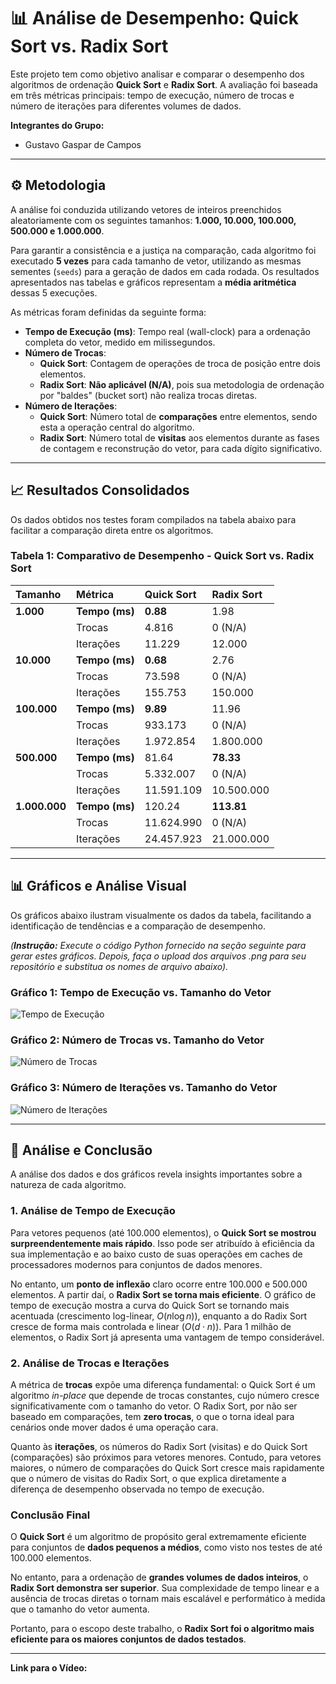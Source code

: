 # 📊 Análise de Desempenho: Quick Sort vs. Radix Sort

Este projeto tem como objetivo analisar e comparar o desempenho dos algoritmos de ordenação **Quick Sort** e **Radix Sort**. A avaliação foi baseada em três métricas principais: tempo de execução, número de trocas e número de iterações para diferentes volumes de dados.

**Integrantes do Grupo:**
* Gustavo Gaspar de Campos

---

## ⚙️ Metodologia

A análise foi conduzida utilizando vetores de inteiros preenchidos aleatoriamente com os seguintes tamanhos: **1.000, 10.000, 100.000, 500.000 e 1.000.000**.

Para garantir a consistência e a justiça na comparação, cada algoritmo foi executado **5 vezes** para cada tamanho de vetor, utilizando as mesmas sementes (`seeds`) para a geração de dados em cada rodada. Os resultados apresentados nas tabelas e gráficos representam a **média aritmética** dessas 5 execuções.

As métricas foram definidas da seguinte forma:
* **Tempo de Execução (ms)**: Tempo real (wall-clock) para a ordenação completa do vetor, medido em milissegundos.
* **Número de Trocas**:
  * **Quick Sort**: Contagem de operações de troca de posição entre dois elementos.
  * **Radix Sort**: **Não aplicável (N/A)**, pois sua metodologia de ordenação por "baldes" (bucket sort) não realiza trocas diretas.
* **Número de Iterações**:
  * **Quick Sort**: Número total de **comparações** entre elementos, sendo esta a operação central do algoritmo.
  * **Radix Sort**: Número total de **visitas** aos elementos durante as fases de contagem e reconstrução do vetor, para cada dígito significativo.

---

## 📈 Resultados Consolidados

Os dados obtidos nos testes foram compilados na tabela abaixo para facilitar a comparação direta entre os algoritmos.

### Tabela 1: Comparativo de Desempenho - Quick Sort vs. Radix Sort

| Tamanho | Métrica                      | Quick Sort         | Radix Sort         |
| :------ | :--------------------------- | :----------------- | :----------------- |
| **1.000** | **Tempo (ms)** | **0.88** | 1.98               |
|         | Trocas                       | 4.816              | 0 (N/A)            |
|         | Iterações                    | 11.229             | 12.000             |
| **10.000** | **Tempo (ms)** | **0.68** | 2.76               |
|         | Trocas                       | 73.598             | 0 (N/A)            |
|         | Iterações                    | 155.753            | 150.000            |
| **100.000** | **Tempo (ms)** | **9.89** | 11.96              |
|         | Trocas                       | 933.173            | 0 (N/A)            |
|         | Iterações                    | 1.972.854          | 1.800.000          |
| **500.000** | **Tempo (ms)** | 81.64              | **78.33** |
|         | Trocas                       | 5.332.007          | 0 (N/A)            |
|         | Iterações                    | 11.591.109         | 10.500.000         |
| **1.000.000** | **Tempo (ms)** | 120.24             | **113.81** |
|         | Trocas                       | 11.624.990         | 0 (N/A)            |
|         | Iterações                    | 24.457.923         | 21.000.000         |

---

## 📊 Gráficos e Análise Visual

Os gráficos abaixo ilustram visualmente os dados da tabela, facilitando a identificação de tendências e a comparação de desempenho.

*(**Instrução:** Execute o código Python fornecido na seção seguinte para gerar estes gráficos. Depois, faça o upload dos arquivos .png para seu repositório e substitua os nomes de arquivo abaixo).*

### Gráfico 1: Tempo de Execução vs. Tamanho do Vetor
![Tempo de Execução](grafico_tempo.png)

### Gráfico 2: Número de Trocas vs. Tamanho do Vetor
![Número de Trocas](grafico_trocas.png)

### Gráfico 3: Número de Iterações vs. Tamanho do Vetor
![Número de Iterações](grafico_iteracoes.png)

---

## 📝 Análise e Conclusão

A análise dos dados e dos gráficos revela insights importantes sobre a natureza de cada algoritmo.

### 1. Análise de Tempo de Execução
Para vetores pequenos (até 100.000 elementos), o **Quick Sort se mostrou surpreendentemente mais rápido**. Isso pode ser atribuído à eficiência da sua implementação e ao baixo custo de suas operações em caches de processadores modernos para conjuntos de dados menores.

No entanto, um **ponto de inflexão** claro ocorre entre 100.000 e 500.000 elementos. A partir daí, o **Radix Sort se torna mais eficiente**. O gráfico de tempo de execução mostra a curva do Quick Sort se tornando mais acentuada (crescimento log-linear, $O(n \log n)$), enquanto a do Radix Sort cresce de forma mais controlada e linear ($O(d \cdot n)$). Para 1 milhão de elementos, o Radix Sort já apresenta uma vantagem de tempo considerável.

### 2. Análise de Trocas e Iterações
A métrica de **trocas** expõe uma diferença fundamental: o Quick Sort é um algoritmo *in-place* que depende de trocas constantes, cujo número cresce significativamente com o tamanho do vetor. O Radix Sort, por não ser baseado em comparações, tem **zero trocas**, o que o torna ideal para cenários onde mover dados é uma operação cara.

Quanto às **iterações**, os números do Radix Sort (visitas) e do Quick Sort (comparações) são próximos para vetores menores. Contudo, para vetores maiores, o número de comparações do Quick Sort cresce mais rapidamente que o número de visitas do Radix Sort, o que explica diretamente a diferença de desempenho observada no tempo de execução.

### Conclusão Final

O **Quick Sort** é um algoritmo de propósito geral extremamente eficiente para conjuntos de **dados pequenos a médios**, como visto nos testes de até 100.000 elementos.

No entanto, para a ordenação de **grandes volumes de dados inteiros**, o **Radix Sort demonstra ser superior**. Sua complexidade de tempo linear e a ausência de trocas diretas o tornam mais escalável e performático à medida que o tamanho do vetor aumenta.

Portanto, para o escopo deste trabalho, o **Radix Sort foi o algoritmo mais eficiente para os maiores conjuntos de dados testados**.

---
**Link para o Vídeo:**

